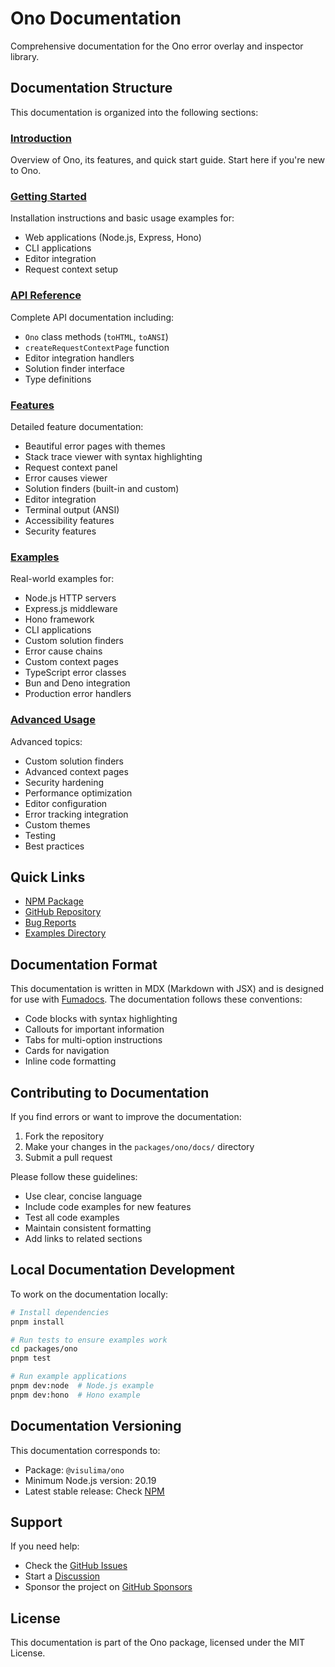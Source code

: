 # Ono Documentation

Comprehensive documentation for the Ono error overlay and inspector library.

## Documentation Structure

This documentation is organized into the following sections:

### [Introduction](./index.mdx)

Overview of Ono, its features, and quick start guide. Start here if you're new to Ono.

### [Getting Started](./getting-started.mdx)

Installation instructions and basic usage examples for:
- Web applications (Node.js, Express, Hono)
- CLI applications
- Editor integration
- Request context setup

### [API Reference](./api-reference.mdx)

Complete API documentation including:
- `Ono` class methods (`toHTML`, `toANSI`)
- `createRequestContextPage` function
- Editor integration handlers
- Solution finder interface
- Type definitions

### [Features](./features.mdx)

Detailed feature documentation:
- Beautiful error pages with themes
- Stack trace viewer with syntax highlighting
- Request context panel
- Error causes viewer
- Solution finders (built-in and custom)
- Editor integration
- Terminal output (ANSI)
- Accessibility features
- Security features

### [Examples](./examples.mdx)

Real-world examples for:
- Node.js HTTP servers
- Express.js middleware
- Hono framework
- CLI applications
- Custom solution finders
- Error cause chains
- Custom context pages
- TypeScript error classes
- Bun and Deno integration
- Production error handlers

### [Advanced Usage](./advanced.mdx)

Advanced topics:
- Custom solution finders
- Advanced context pages
- Security hardening
- Performance optimization
- Editor configuration
- Error tracking integration
- Custom themes
- Testing
- Best practices

## Quick Links

- [NPM Package](https://www.npmjs.com/package/@visulima/ono)
- [GitHub Repository](https://github.com/visulima/visulima/tree/main/packages/ono)
- [Bug Reports](https://github.com/visulima/visulima/issues)
- [Examples Directory](../examples/)

## Documentation Format

This documentation is written in MDX (Markdown with JSX) and is designed for use with [Fumadocs](https://fumadocs.dev/). The documentation follows these conventions:

- Code blocks with syntax highlighting
- Callouts for important information
- Tabs for multi-option instructions
- Cards for navigation
- Inline code formatting

## Contributing to Documentation

If you find errors or want to improve the documentation:

1. Fork the repository
2. Make your changes in the `packages/ono/docs/` directory
3. Submit a pull request

Please follow these guidelines:

- Use clear, concise language
- Include code examples for new features
- Test all code examples
- Maintain consistent formatting
- Add links to related sections

## Local Documentation Development

To work on the documentation locally:

```bash
# Install dependencies
pnpm install

# Run tests to ensure examples work
cd packages/ono
pnpm test

# Run example applications
pnpm dev:node  # Node.js example
pnpm dev:hono  # Hono example
```

## Documentation Versioning

This documentation corresponds to:
- Package: `@visulima/ono`
- Minimum Node.js version: 20.19
- Latest stable release: Check [NPM](https://www.npmjs.com/package/@visulima/ono)

## Support

If you need help:

- Check the [GitHub Issues](https://github.com/visulima/visulima/issues)
- Start a [Discussion](https://github.com/visulima/visulima/discussions)
- Sponsor the project on [GitHub Sponsors](https://github.com/sponsors/prisis)

## License

This documentation is part of the Ono package, licensed under the MIT License.
